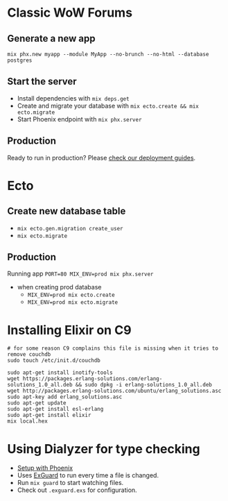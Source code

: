 # Classic WoW Forums

## Generate a new app
`mix phx.new myapp --module MyApp --no-brunch --no-html --database postgres`

## Start the server

  * Install dependencies with `mix deps.get`
  * Create and migrate your database with `mix ecto.create && mix ecto.migrate`
  * Start Phoenix endpoint with `mix phx.server`

## Production
Ready to run in production? Please [check our deployment guides](http://www.phoenixframework.org/docs/deployment).

# Ecto

## Create new database table
- `mix ecto.gen.migration create_user`
- `mix ecto.migrate`

## Production
Running app
`PORT=80 MIX_ENV=prod mix phx.server`

- when creating prod database
  - `MIX_ENV=prod mix ecto.create`
  - `MIX_ENV=prod mix ecto.migrate`

# Installing Elixir on C9
```
# for some reason C9 complains this file is missing when it tries to remove couchdb
sudo touch /etc/init.d/couchdb

sudo apt-get install inotify-tools
wget https://packages.erlang-solutions.com/erlang-solutions_1.0_all.deb && sudo dpkg -i erlang-solutions_1.0_all.deb
wget http://packages.erlang-solutions.com/ubuntu/erlang_solutions.asc
sudo apt-key add erlang_solutions.asc
sudo apt-get update
sudo apt-get install esl-erlang
sudo apt-get install elixir
mix local.hex
```

# Using Dialyzer for type checking
- [Setup with Phoenix](https://github.com/jeremyjh/dialyxir/wiki/Phoenix-Dialyxir-Quickstart)
- Uses [ExGuard](https://github.com/slashmili/ex_guard) to run every time a file is changed.
- Run `mix guard` to start watching files.
- Check out `.exguard.exs` for configuration.
